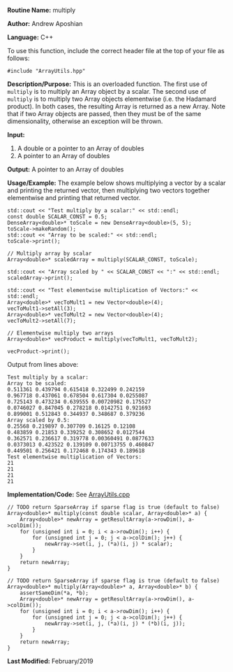 **Routine Name:** multiply

**Author:** Andrew Aposhian

**Language:** C++

To use this function, include the correct header file at the top of your file as follows:
```
#include "ArrayUtils.hpp"
```

**Description/Purpose:** This is an overloaded function. The first use of `multiply` is to multiply an Array object by a scalar. The second use of `multiply` is to multiply two Array objects elementwise (i.e. the Hadamard product). In both cases, the resulting Array is returned as a new Array. Note that if two Array objects are passed, then they must be of the same dimensionality, otherwise an exception will be thrown.

**Input:**
1. A double or a pointer to an Array of doubles
2. A pointer to an Array of doubles

**Output:** A pointer to an Array of doubles

**Usage/Example:** The example below shows multiplying a vector by a scalar and printing the returned vector, then multiplying two vectors together elementwise and printing that returned vector.
```
std::cout << "Test multiply by a scalar:" << std::endl;
const double SCALAR_CONST = 0.5;
DenseArray<double>* toScale = new DenseArray<double>(5, 5);
toScale->makeRandom();
std::cout << "Array to be scaled:" << std::endl;
toScale->print();

// Multiply array by scalar
Array<double>* scaledArray = multiply(SCALAR_CONST, toScale);

std::cout << "Array scaled by " << SCALAR_CONST << ":" << std::endl;
scaledArray->print();

std::cout << "Test elementwise multiplication of Vectors:" << std::endl;
Array<double>* vecToMult1 = new Vector<double>(4);
vecToMult1->setAll(3);
Array<double>* vecToMult2 = new Vector<double>(4);
vecToMult2->setAll(7);

// Elementwise multiply two arrays
Array<double>* vecProduct = multiply(vecToMult1, vecToMult2);

vecProduct->print();
```

Output from lines above:
```
Test multiply by a scalar:
Array to be scaled:
0.511361 0.439794 0.615418 0.322499 0.242159 
0.967718 0.437061 0.678504 0.617304 0.0255087 
0.725143 0.473234 0.639555 0.00720982 0.175527 
0.0746027 0.847045 0.278218 0.0142751 0.921693 
0.899001 0.512843 0.344937 0.348687 0.379236 
Array scaled by 0.5:
0.25568 0.219897 0.307709 0.16125 0.12108 
0.483859 0.21853 0.339252 0.308652 0.0127544 
0.362571 0.236617 0.319778 0.00360491 0.0877633 
0.0373013 0.423522 0.139109 0.00713755 0.460847 
0.449501 0.256421 0.172468 0.174343 0.189618 
Test elementwise multiplication of Vectors:
21
21
21
21
```

**Implementation/Code:**
See [ArrayUtils.cpp](../src/lib/ArrayUtils.cpp)
```
// TODO return SparseArray if sparse flag is true (default to false)
Array<double>* multiply(const double scalar, Array<double>* a) {
    Array<double>* newArray = getResultArray(a->rowDim(), a->colDim());
    for (unsigned int i = 0; i < a->rowDim(); i++) {
        for (unsigned int j = 0; j < a->colDim(); j++) {
            newArray->set(i, j, (*a)(i, j) * scalar);
        }
    }
    return newArray;
}

// TODO return SparseArray if sparse flag is true (default to false)
Array<double>* multiply(Array<double>* a, Array<double>* b) {
    assertSameDim(*a, *b);
    Array<double>* newArray = getResultArray(a->rowDim(), a->colDim());
    for (unsigned int i = 0; i < a->rowDim(); i++) {
        for (unsigned int j = 0; j < a->colDim(); j++) {
            newArray->set(i, j, (*a)(i, j) * (*b)(i, j));
        }
    }
    return newArray;
}
```

**Last Modified:** February/2019
